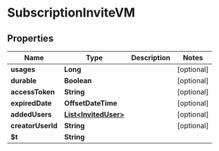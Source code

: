 

# SubscriptionInviteVM


## Properties

| Name | Type | Description | Notes |
|------------ | ------------- | ------------- | -------------|
|**usages** | **Long** |  |  [optional] |
|**durable** | **Boolean** |  |  [optional] |
|**accessToken** | **String** |  |  [optional] |
|**expiredDate** | **OffsetDateTime** |  |  [optional] |
|**addedUsers** | [**List&lt;InvitedUser&gt;**](InvitedUser.md) |  |  [optional] |
|**creatorUserId** | **String** |  |  [optional] |
|**$t** | **String** |  |  |



